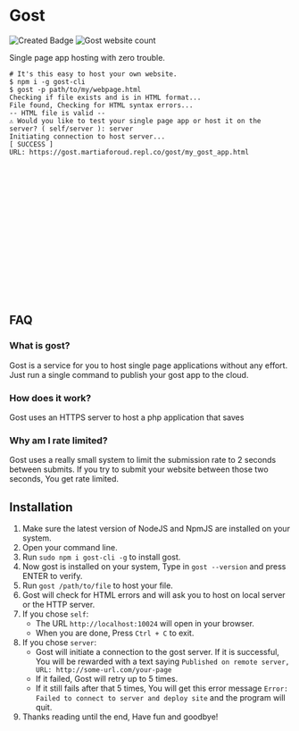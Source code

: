 # Gost
![Created Badge](https://badges.pufler.dev/created/MinecraftPublisher/gost)
![Gost website count](https://gost.martiaforoud.repl.co/badge/)


Single page app hosting with zero trouble.

```
# It's this easy to host your own website.
$ npm i -g gost-cli
$ gost -p path/to/my/webpage.html
Checking if file exists and is in HTML format...
File found, Checking for HTML syntax errors...
-- HTML file is valid --
⚠️ Would you like to test your single page app or host it on the server? ( self/server ): server
Initiating connection to host server...
[ SUCCESS ]
URL: https://gost.martiaforoud.repl.co/gost/my_gost_app.html
```

<br>
<br>
<br>
<br>
<br>
<br>
<br>
<br>
<br>
<br>
<br>
<br>
<br>
<br>

## FAQ
### What is gost?
Gost is a service for you to host single page applications without any effort. Just run a single command to publish your gost app to the cloud.
### How does it work?
Gost uses an HTTPS server to host a php application that saves 

### Why am I rate limited?
Gost uses a really small system to limit the submission rate to 2 seconds between submits. If you try to submit your website between those two seconds, You get rate limited.

## Installation
1. Make sure the latest version of NodeJS and NpmJS are installed on your system.
2. Open your command line.
3. Run `sudo npm i gost-cli -g` to install gost.
4. Now gost is installed on your system, Type in `gost --version` and press ENTER to verify.
5. Run `gost /path/to/file` to host your file.
6. Gost will check for HTML errors and will ask you to host on local server or the HTTP server.
7. If you chose `self`:
	- The URL `http://localhost:10024` will open in your browser.
	- When you are done, Press `Ctrl + C` to exit.
8. If you chose `server`:
	- Gost will initiate a connection to the gost server. If it is successful, You will be rewarded with a text saying `Published on remote server, URL: http://some-url.com/your-page`
	- If it failed, Gost will retry up to 5 times.
	- If it still fails after that 5 times, You will get this error message `Error: Failed to connect to server and deploy site` and the program will quit.
9. Thanks reading until the end, Have fun and goodbye!
